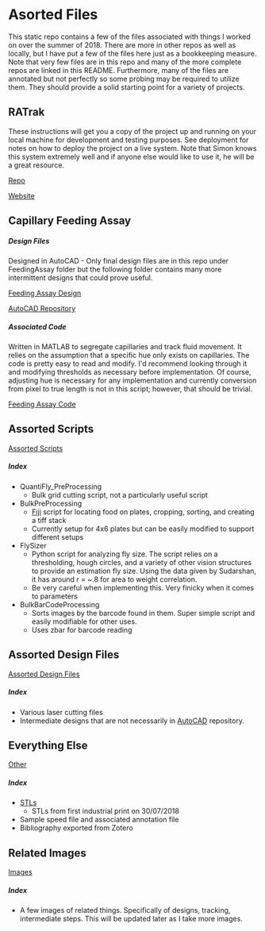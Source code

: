 # Asorted Files

This static repo contains a few of the files associated with things I worked on over the summer of 2018. There are more in other repos as well as locally, but I have put a few of the files here just as a bookkeeping measure. Note that very few files are in this repo and many of the more complete repos are linked in this README. Furthermore, many of the files are annotated but not perfectly so some probing may be required to utilize them. They should provide a solid starting point for a variety of projects.

## RATrak

These instructions will get you a copy of the project up and running on your local machine for development and testing purposes. See deployment for notes on how to deploy the project on a live system. Note that Simon knows this system extremely well and if anyone else would like to use it, he will be a great resource.

[Repo](https://github.com/Wolfffff/RATrak)

[Website](https://wolfffff.github.io/RATrak/)

## Capillary Feeding Assay

##### Design Files
Designed in AutoCAD - Only final design files are in this repo under FeedingAssay folder but the following folder contains many more intermittent designs that could prove useful.

[Feeding Assay Design](https://github.com/Wolfffff/Ayroles-Lab/tree/master/FeedingAssay/DesignFiles)

[AutoCAD Repository](https://github.com/Wolfffff/AC_DM)

##### Associated Code
Written in MATLAB to segregate capillaries and track fluid movement. It relies on the assumption that a specific hue only exists on capillaries. The code is pretty easy to read and modify. I'd recommend looking through it and modifying thresholds as necessary before implementation. Of course, adjusting hue is necessary for any implementation and currently conversion from pixel to true length is not in this script; however, that should be trivial.

[Feeding Assay Code](https://github.com/Wolfffff/Ayroles-Lab/tree/master/FeedingAssay/Code)

## Assorted Scripts
[Assorted Scripts](https://github.com/Wolfffff/Ayroles-Lab/tree/master/AssortedScripts)
##### Index
* QuantiFly_PreProcessing
  * Bulk grid cutting script, not a particularly useful script
* BulkPreProcessing
  * [Fiji](https://fiji.sc/) script for locating food on plates, cropping, sorting, and creating a tiff stack
  * Currently setup for 4x6 plates but can be easily modified to support different setups
* FlySizer
  * Python script for analyzing fly size. The script relies on a thresholding, hough circles, and a variety of other vision structures to provide an estimation fly size. Using the data given by Sudarshan, it has around r = ~.8 for area to weight correlation.
  * Be very careful when implementing this. Very finicky when it comes to parameters
* BulkBarCodeProcessing
  * Sorts images by the barcode found in them. Super simple script and easily modifiable for other uses.
  * Uses zbar for barcode reading
   

## Assorted Design Files
[Assorted Design Files](https://github.com/Wolfffff/Ayroles-Lab/tree/master/AssortedDesignFiles)
##### Index
* Various laser cutting files
* Intermediate designs that are not necessarily in [AutoCAD](https://github.com/Wolfffff/AC_DM) repository.

## Everything Else
[Other](https://github.com/Wolfffff/Ayroles-Lab/tree/master/Other)
##### Index
* [STLs](https://github.com/Wolfffff/Ayroles-Lab/tree/master/Other/STLs)
  * STLs from first industrial print on 30/07/2018
* Sample speed file and associated annotation file
* Bibliography exported from Zotero


## Related Images
[Images](https://github.com/Wolfffff/Ayroles-Lab/tree/master/Images)
##### Index
* A few images of related things. Specifically of designs, tracking, intermediate steps. This will be updated later as I take more images.


